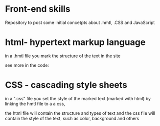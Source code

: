 # Front-end skills
Repository to post some initial concetpts about .hmtl, .CSS and JavaScript


# html- hypertext markup language

in a .hmtl file you mark the structure of the text in the site 

see more in the code:

<!-- <h1>text here</h1> - mark the text as level 1 title
<p> text </p> - mark the text inside as a paragraph
<a> google</a> - link to another page/diretoy/file, and you can add a reference
to the link href="google.com" and it could send the user to the adress
-->

# CSS - cascading style sheets

in a ".css" file you set the style of the marked text (marked with html)
by linking the hmtl file to a a css, 


the html file will contain the structure and types of text and 
the css file will contain the style of the text, such as color, background and others
